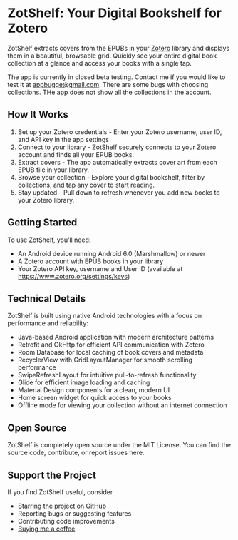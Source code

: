 # ZotShelf: Your Digital Bookshelf for Zotero 

ZotShelf extracts covers from the EPUBs in your [Zotero](www.zotero.com) library and displays them in a beautiful, browsable grid. Quickly see your entire digital book collection at a glance and access your books with a single tap.

The app is currently in closed beta testing. Contact me if you would like to test it at appbugge@gmail.com. There are some bugs with choosing collections. THe app does not show all the collections in the account.

## How It Works

1. Set up your Zotero credentials - Enter your Zotero username, user ID, and API key in the app settings
2. Connect to your library - ZotShelf securely connects to your Zotero account and finds all your EPUB books.
3. Extract covers - The app automatically extracts cover art from each EPUB file in your library.
4. Browse your collection - Explore your digital bookshelf, filter by collections, and tap any cover to start reading.
5. Stay updated - Pull down to refresh whenever you add new books to your Zotero library.

## Getting Started

To use ZotShelf, you’ll need:

- An Android device running Android 6.0 (Marshmallow) or newer
- A Zotero account with EPUB books in your library
- Your Zotero API key, username and User ID (available at https://www.zotero.org/settings/keys)

## Technical Details

ZotShelf is built using native Android technologies with a focus on performance and reliability:

- Java-based Android application with modern architecture patterns
- Retrofit and OkHttp for efficient API communication with Zotero
- Room Database for local caching of book covers and metadata
- RecyclerView with GridLayoutManager for smooth scrolling performance
- SwipeRefreshLayout for intuitive pull-to-refresh functionality
- Glide for efficient image loading and caching
- Material Design components for a clean, modern UI
- Home screen widget for quick access to your books
- Offline mode for viewing your collection without an internet connection

## Open Source

ZotShelf is completely open source under the MIT License. You can find the source code, contribute, or report issues here.

## Support the Project

If you find ZotShelf useful, consider

- Starring the project on GitHub
- Reporting bugs or suggesting features
- Contributing code improvements
- [Buying me a coffee](https://buymeacoffee.com/oyvindbs)
